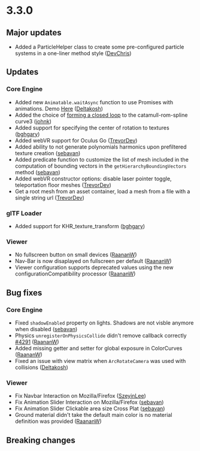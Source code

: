 # 3.3.0

## Major updates

- Added a ParticleHelper class to create some pre-configured particle systems in a one-liner method style ([DevChris](https://github.com/yovanoc))

## Updates

### Core Engine

- Added new `Animatable.waitAsync` function to use Promises with animations. Demo [Here](https://www.babylonjs-playground.com/#HZBCXR) ([Deltakosh](https://github.com/deltakosh)) 
- Added the choice of [forming a closed loop](http://doc.babylonjs.com/how_to/how_to_use_curve3#catmull-rom-spline) to the catamull-rom-spline curve3 ([johnk](https://github.com/babylonjsguide))
- Added support for specifying the center of rotation to textures ([bghgary](http://www.github.com/bghgary))
- Added webVR support for Oculus Go ([TrevorDev](https://github.com/TrevorDev))
- Added ability to not generate polynomials harmonics upon prefiltered texture creation ([sebavan](http://www.github.com/sebavan))
- Added predicate function to customize the list of mesh included in the computation of bounding vectors in the ```getHierarchyBoundingVectors``` method ([sebavan](http://www.github.com/sebavan))
- Added webVR constructor options: disable laser pointer toggle, teleportation floor meshes ([TrevorDev](https://github.com/TrevorDev))
- Get a root mesh from an asset container, load a mesh from a file with a single string url ([TrevorDev](https://github.com/TrevorDev))

### glTF Loader

- Added support for KHR_texture_transform ([bghgary](http://www.github.com/bghgary))

### Viewer

- No fullscreen button on small devices ([RaananW](https://github.com/RaananW))
- Nav-Bar is now disaplayed on fullscreen per default ([RaananW](https://github.com/RaananW))
- Viewer configuration supports deprecated values using the new configurationCompatibility processor  ([RaananW](https://github.com/RaananW))

## Bug fixes

### Core Engine

- Fixed ```shadowEnabled``` property on lights. Shadows are not visble anymore when disabled ([sebavan](http://www.github.com/sebavan))
- Physics `unregisterOnPhysicsCollide` didn't remove callback correctly [#4291](https://github.com/BabylonJS/Babylon.js/issues/4291) ([RaananW](https://github.com/RaananW))
- Added missing getter and setter for global exposure in ColorCurves ([RaananW](https://github.com/RaananW))
- Fixed an issue with view matrix when `ArcRotateCamera` was used with collisions ([Deltakosh](https://github.com/deltakosh)) 

### Viewer

- Fix Navbar Interaction on Mozilla/Firefox ([SzeyinLee](https://github.com/SzeyinLee))
- Fix Animation Slider Interaction on Mozilla/Firefox ([sebavan](http://www.github.com/sebavan))
- Fix Animation Slider Clickable area size Cross Plat ([sebavan](http://www.github.com/sebavan))
- Ground material didn't take the default main color is no material definition was provided ([RaananW](https://github.com/RaananW))

## Breaking changes
